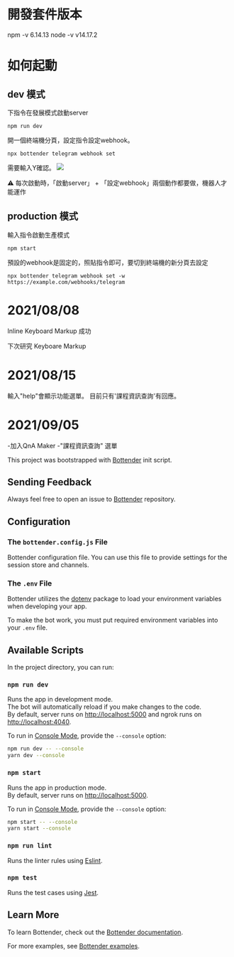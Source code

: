 # 開發套件版本
npm -v 6.14.13
node -v v14.17.2

# 如何起動
## dev 模式
下指令在發展模式啟動server
```
npm run dev
```

開一個終端機分頁，設定指令設定webhook。
```
npx bottender telegram webhook set
```
需要輸入Y確認。
![](https://i.imgur.com/iCPLUlY.png)

:warning: 每次啟動時，「啟動server」 + 「設定webhook」兩個動作都要做，機器人才能運作

## production 模式
輸入指令啟動生產模式
```
npm start
```
預設的webhook是固定的，照貼指令即可，要切到終端機的新分頁去設定
```
npx bottender telegram webhook set -w https://example.com/webhooks/telegram
```
# 2021/08/08
Inline Keyboard Markup 成功



下次研究 Keyboare Markup

# 2021/08/15
輸入"help"會顯示功能選單。
目前只有'課程資訊查詢'有回應。


# 2021/09/05
-加入QnA Maker
-"課程資訊查詢" 選單

This project was bootstrapped with
[Bottender](https://github.com/Yoctol/bottender) init script.

## Sending Feedback

Always feel free to open an issue to
[Bottender](https://github.com/Yoctol/bottender/issues) repository.

## Configuration

### The `bottender.config.js` File

Bottender configuration file. You can use this file to provide settings for the session store and channels.

### The `.env` File

Bottender utilizes the [dotenv](https://www.npmjs.com/package/dotenv) package to load your environment variables when developing your app.

To make the bot work, you must put required environment variables into your `.env` file.

## Available Scripts

In the project directory, you can run:

### `npm run dev`

Runs the app in development mode.<br>
The bot will automatically reload if you make changes to the code.<br>
By default, server runs on [http://localhost:5000](http://localhost:5000) and ngrok runs on [http://localhost:4040](http://localhost:4040).

To run in [Console Mode](https://bottender.js.org/docs/en/the-basics-console-mode), provide the `--console` option:

```sh
npm run dev -- --console
yarn dev --console
```

### `npm start`

Runs the app in production mode.<br>
By default, server runs on [http://localhost:5000](http://localhost:5000).

To run in [Console Mode](https://bottender.js.org/docs/en/the-basics-console-mode), provide the `--console` option:

```sh
npm start -- --console
yarn start --console
```

### `npm run lint`

Runs the linter rules using [Eslint](https://eslint.org/).

### `npm test`

Runs the test cases using [Jest](https://jestjs.io/).

## Learn More

To learn Bottender, check out the [Bottender documentation](https://bottender.js.org/docs/en/getting-started).

For more examples, see [Bottender examples](https://github.com/Yoctol/bottender/tree/master/examples).
